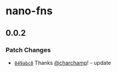 # nano-fns

## 0.0.2

### Patch Changes

- [`849abc0`](https://github.com/charchamp/nano-fns/commit/849abc0b4774af32a57ccbf55ab80380afe12649) Thanks [@charchamp](https://github.com/charchamp)! - update
